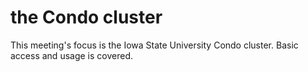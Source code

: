 # the Condo cluster

This meeting's focus is the Iowa State University Condo cluster. Basic access and usage is covered.